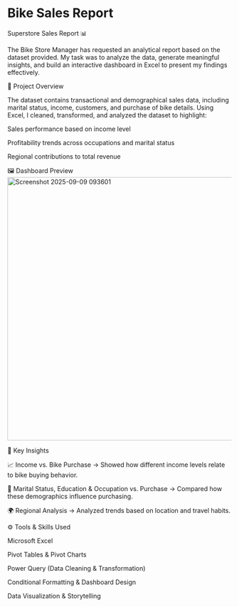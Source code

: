 # Bike Sales Report
Superstore Sales Report 📊

The Bike Store Manager has requested an analytical report based on the dataset provided. My task was to analyze the data, generate meaningful insights, and build an interactive dashboard in Excel to present my findings effectively.

📌 Project Overview

The dataset contains transactional and demographical sales data, including marital status, income, customers, and purchase of bike details.
Using Excel, I cleaned, transformed, and analyzed the dataset to highlight:

Sales performance based on income level

Profitability trends across occupations and marital status

Regional contributions to total revenue

🖼️ Dashboard Preview
<img width="1025" height="592" alt="Screenshot 2025-09-09 093601" src="https://github.com/user-attachments/assets/2eb83542-0f88-42a4-b917-bb0c88122f20" />

🔑 Key Insights

📈 Income vs. Bike Purchase → Showed how different income levels relate to bike buying behavior.

🛒 Marital Status, Education & Occupation vs. Purchase → Compared how these demographics influence purchasing.

🌍 Regional Analysis → Analyzed trends based on location and travel habits.

⚙️ Tools & Skills Used

Microsoft Excel

Pivot Tables & Pivot Charts

Power Query (Data Cleaning & Transformation)

Conditional Formatting & Dashboard Design

Data Visualization & Storytelling
